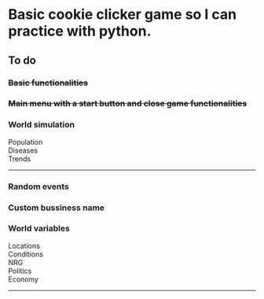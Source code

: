 # Basic cookie clicker game so I can practice with python.

## To do

### ~~Basic functionalities~~
### ~~Main menu with a start button and close game functionalities~~
### World simulation

Population  
Diseases  
Trends  

---

### Random events
### Custom bussiness name
### World variables

Locations  
Conditions  
NRG  
Politics  
Economy  

---
